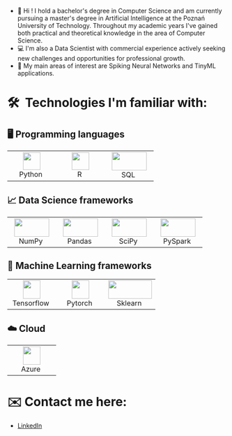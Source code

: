 - 👋 Hi ! I hold a bachelor's degree in Computer Science and am currently pursuing a master's degree in Artificial Intelligence at the Poznań University of Technology. Throughout my academic years I've gained both practical and theoretical knowledge in the area of Computer Science.
- 💻 I'm also a Data Scientist with commercial experience actively seeking new challenges and opportunities for professional growth.
- 👀 My main areas of interest are Spiking Neural Networks and TinyML applications.

# 🛠 &nbsp;Technologies I'm familiar with:
## 🖥️ Programming languages

<table align="center">
  <tr>
    <td align="center" width="96">
      <a><img src="https://img.icons8.com/color/48/000000/python.png" width="40" height="40"/></a>
      <br>Python&nbsp
    </td>
    <td align="center" width="96">
      <a><img src="https://upload.wikimedia.org/wikipedia/commons/thumb/1/1b/R_logo.svg/640px-R_logo.svg.png" width="40" height="40"/></a>
      <br>R&nbsp
    </td>
    <td align="center" width="96">
      <a><img src="https://upload.wikimedia.org/wikipedia/commons/thumb/8/87/Sql_data_base_with_logo.png/800px-Sql_data_base_with_logo.png" width="80" height="42"/></a>
      <br>SQL&nbsp
    </td>
  </tr>
</table>

## 📈 Data Science frameworks

<table align="center">
  <tr>
    <td align="center" width="96">
      <a><img src="https://upload.wikimedia.org/wikipedia/commons/thumb/3/31/NumPy_logo_2020.svg/768px-NumPy_logo_2020.svg.png" width="80" height="42"/></a>
      <br>NumPy&nbsp
    </td>
    <td align="center" width="96">
      <a><img src="https://upload.wikimedia.org/wikipedia/commons/thumb/e/ed/Pandas_logo.svg/768px-Pandas_logo.svg.png?20200209204934" width="80" height="42"/></a>
      <br>Pandas&nbsp
    </td>
    <td align="center" width="96">
      <a><img src="https://upload.wikimedia.org/wikipedia/commons/thumb/b/b2/SCIPY_2.svg/640px-SCIPY_2.svg.png" width="80" height="42"/></a>
      <br>SciPy&nbsp
    </td>
    <td align="center" width="96">
      <a><img src="https://miro.medium.com/v2/1*nPcdyVwgcuEZiEZiRqApug.jpeg" width="80" height="42"/></a>
      <br>PySpark&nbsp
    </td>
  </tr>
</table>

## 🤖 Machine Learning frameworks

<table align="center">
  <tr>
    <td align="center" width="96">
      <a><img src="https://upload.wikimedia.org/wikipedia/commons/thumb/2/2d/Tensorflow_logo.svg/115px-Tensorflow_logo.svg.png" width="40" height="42"/></a>
      <br>Tensorflow&nbsp
    </td>
    <td align="center" width="96">
      <a><img src="https://upload.wikimedia.org/wikipedia/commons/thumb/9/99/Pytorch-svgrepo-com.svg/640px-Pytorch-svgrepo-com.svg.png" width="40" height="42"/></a>
      <br>Pytorch&nbsp
    </td>
    <td align="center" width="96">
      <a><img src="https://upload.wikimedia.org/wikipedia/commons/thumb/0/05/Scikit_learn_logo_small.svg/260px-Scikit_learn_logo_small.svg.png" width="100" height="42"/></a>
      <br>Sklearn&nbsp
    </td>
  </tr>
</table>

## ☁️ Cloud

<table align="center">
  <tr>
    <td align="center" width="96">
      <a><img src="https://upload.wikimedia.org/wikipedia/commons/thumb/c/cb/New-azure-logo-square.png/640px-New-azure-logo-square.png" width="40" height="42"/></a>
      <br>Azure&nbsp
    </td>
  </tr>
</table>

# ✉️ Contact me here:
- [LinkedIn](https://www.linkedin.com/in/sebastian-szczepaniak-4440b9217/)
